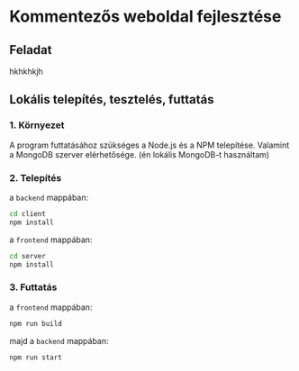 # Kommentezős weboldal fejlesztése

## Feladat

hkhkhkjh



## Lokális telepítés, tesztelés, futtatás

### 1. Környezet

A program futtatásához szükséges a Node.js és a NPM telepítése. Valamint a MongoDB szerver elérhetősége. (én lokális MongoDB-t használtam)

### 2. Telepítés

a `backend` mappában:

```bash
cd client
npm install
```

a `frontend` mappában:

```bash
cd server
npm install
```

### 3. Futtatás

a `frontend` mappában:

```bash
npm run build
```

majd a `backend` mappában:

```bash
npm run start
```
